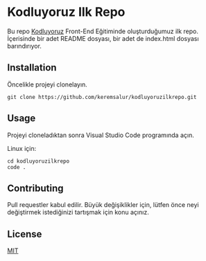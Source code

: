 # Kodluyoruz Ilk Repo
Bu repo [Kodluyoruz](https://kodluyoruz.org) Front-End Eğitiminde oluşturduğumuz ilk repo. İçerisinde bir adet README dosyası, bir adet de index.html dosyası barındırıyor.
## Installation
Öncelikle projeyi clonelayın.
```
git clone https://github.com/keremsalur/kodluyoruzilkrepo.git
```
## Usage
Projeyi cloneladıktan sonra Visual Studio Code programında açın.

Linux için:
```
cd kodluyoruzilkrepo
code .
```

## Contributing
Pull requestler kabul edilir. Büyük değişiklikler için, lütfen önce neyi değiştirmek istediğinizi tartışmak için konu açınız.

## License
[MIT](https://mit-license.org/)